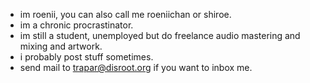 - im roenii, you can also call me roeniichan or shiroe.
- im a chronic procrastinator.
- im still a student, unemployed but do freelance audio mastering and mixing and artwork.
- i probably post stuff sometimes.
- send mail to trapar@disroot.org if you want to inbox me.

<!---
roenii/roenii is a ✨ special ✨ repository because its `README.md` (this file) appears on your GitHub profile.
You can click the Preview link to take a look at your changes.
--->
